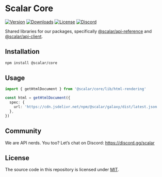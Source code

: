# Scalar Core

[![Version](https://img.shields.io/npm/v/%40scalar/core)](https://www.npmjs.com/package/@scalar/core)
[![Downloads](https://img.shields.io/npm/dm/%40scalar/core)](https://www.npmjs.com/package/@scalar/core)
[![License](https://img.shields.io/npm/l/%40scalar%2Fcore)](https://www.npmjs.com/package/@scalar/core)
[![Discord](https://img.shields.io/discord/1135330207960678410?style=flat&color=5865F2)](https://discord.gg/scalar)

Shared libraries for our packages, specifically [@scalar/api-reference](https://npmjs.com/@scalar/api-reference) and [@scalar/api-client](https://www.npmjs.com/package/@scalar/api-client).


## Installation

```bash
npm install @scalar/core
```

## Usage

```ts
import { getHtmlDocument } from '@scalar/core/lib/html-rendering'

const html = getHtmlDocument({
  spec: {
    url: 'https://cdn.jsdelivr.net/npm/@scalar/galaxy/dist/latest.json',
  },
})
```

## Community

We are API nerds. You too? Let’s chat on Discord: <https://discord.gg/scalar>

## License

The source code in this repository is licensed under [MIT](https://github.com/scalar/scalar/blob/main/LICENSE).
